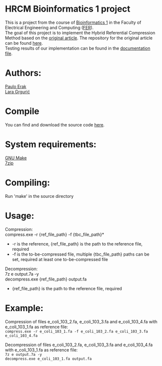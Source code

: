 # HRCM Bioinformatics 1 project

This is a project from the course of [Bioinformatics 1](https://www.fer.unizg.hr/predmet/bio1) in the Faculty of Electrical Engineering and Computing ([FER](www.fer.unizg.hr)).<br />
The goal of this project is to implement the Hybrid Referential Compression Method based on the [original article](https://www.hindawi.com/journals/bmri/2019/3108950/). The repository for the original article can be found [here](https://github.com/haicy/HRCM). <br />
Testing results of our implementation can be found in the [documentation file](https://github.com/laragrr/hrcm/main/documentation.pdf).

# Authors:
[Paulo Erak](https://github.com/Sleepwalker2001)<br />
[Lara Grgurić](https://github.com/laragrr)

# Compile
You can find and download the source code [here](https://github.com/laragrr/hrcm).

# System requirements:
[GNU Make](https://www.gnu.org/software/make/)<br />
[7zip](https://www.7-zip.org/)

# Compiling:
Run 'make' in the source directory

# Usage:
Compression:<br />
compress.exe -r {ref_file_path} -f {tbc_file_path}* <br />
   * -r is the reference, {ref_file_path} is the path to the reference file, required <br />
   * -f is the to-be-compressed file, multiple {tbc_file_path} paths can be set, required at least one to-be-compressed file <br />

Decompression: <br />
7z e output.7a -y <br />
decompress.exe {ref_file_path} output.fa <br />
   * {ref_file_path} is the path to the reference file, required <br />

# Example:
Compression of files e_coli_103_2.fa, e_coli_103_3.fa and e_coli_103_4.fa with e_coli_103_1.fa as reference file: <br />
`compress.exe -r e_coli_103_1.fa -f e_coli_103_2.fa e_coli_103_3.fa e_coli_103_4.fa`<br />

Decompression of files e_coli_103_2.fa, e_coli_103_3.fa and e_coli_103_4.fa with e_coli_103_1.fa as reference file: <br />
`7z e output.7a -y`<br />
`decompress.exe e_coli_103_1.fa output.fa`
